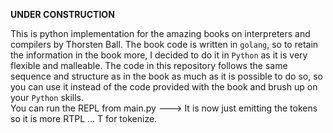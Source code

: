 **UNDER CONSTRUCTION**


This is python implementation for the amazing books on interpreters and compilers by Thorsten Ball. The book code is written in ```golang```, so to retain the information in the book more, I decided to do it in ```Python``` as it is very flexible and malleable.
The code in this repository follows the same sequence and structure as in the book as much as it is possible to do so, so you can use it instead of the code provided with the book and brush up on your ```Python``` skills.
</br>You can run the REPL from main.py ---> It is now just emitting the tokens so it is more RTPL ... T for tokenize.</br></br>
 

